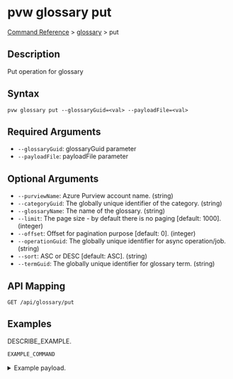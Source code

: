 # pvw glossary put
[Command Reference](../../../README.md#command-reference) > [glossary](./main.md) > put

## Description
Put operation for glossary

## Syntax
```
pvw glossary put --glossaryGuid=<val> --payloadFile=<val>
```

## Required Arguments
- `--glossaryGuid`: glossaryGuid parameter
- `--payloadFile`: payloadFile parameter

## Optional Arguments
- `--purviewName`: Azure Purview account name. (string)
- `--categoryGuid`: The globally unique identifier of the category. (string)
- `--glossaryName`: The name of the glossary. (string)
- `--limit`: The page size - by default there is no paging [default: 1000]. (integer)
- `--offset`: Offset for pagination purpose [default: 0]. (integer)
- `--operationGuid`: The globally unique identifier for async operation/job. (string)
- `--sort`: ASC or DESC [default: ASC]. (string)
- `--termGuid`: The globally unique identifier for glossary term. (string)

## API Mapping
 >  > []()
```
GET /api/glossary/put
```

## Examples
DESCRIBE_EXAMPLE.
```powershell
EXAMPLE_COMMAND
```
<details><summary>Example payload.</summary>
<p>

```json
PASTE_JSON_HERE
```
</p>
</details>